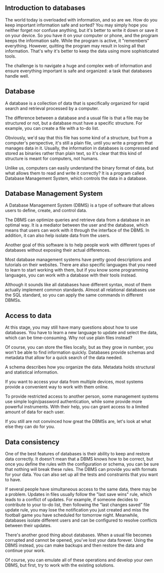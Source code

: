 ## Introduction to databases 
The world today is overloaded with information, and so are we. How do you keep important information safe and sorted? You may simply hope you neither forget nor confuse anything, but it's better to write it down or save it on your device. So you have it on your computer or phone, and the program keeps the information safe. While the program is active, it "remembers" everything. However, quitting the program may result in losing all that information. That's why it's better to keep the data using more sophisticated tools.

The challenge is to navigate a huge and complex web of information and ensure everything important is safe and organized: a task that databases handle well.

## Database

A database is a collection of data that is specifically organized for rapid search and retrieval processed by a computer.

The difference between a database and a usual file is that a file may be structured or not, but a database must have a specific structure. For example, you can create a file with a to-do list.

Obviously, we'd say that this file has some kind of a structure, but from a computer's perspective, it's still a plain file, until you write a program that manages data in it. Usually, the information in databases is compressed and stored as binaries rather than plain text, so it's clear that this kind of structure is meant for computers, not humans.

Unlike us, computers can easily understand the binary format of data, but what allows them to read and write it correctly? It is a program called Database Management System, which controls the data in a database.

## Database Management System

A Database Management System (DBMS) is a type of software that allows users to define, create, and control data.

The DBMS can optimize queries and retrieve data from а database in an optimal way. It is a mediator between the user and the database, which means that users can work with it through the interface of the DBMS. In addition, it can also help isolate data from the users.

Another goal of this software is to help people work with different types of databases without exposing their actual differences.


Most database management systems have pretty good descriptions and tutorials on their websites. There are also specific languages that you need to learn to start working with them, but if you know some programming languages, you can work with a database with their tools instead.

Although it sounds like all databases have different syntax, most of them actually implement common standards. Almost all relational databases use the SQL standard, so you can apply the same commands in different DBMSs. 

## Access to data

At this stage, you may still have many questions about how to use databases. You have to learn a new language to update and select the data, which can be time-consuming. Why not use plain files instead?

Of course, you can store the files locally, but as they grow in number, you won't be able to find information quickly. Databases provide schemas and metadata that allow for a quick search of the data needed.

A schema describes how you organize the data. Metadata holds structural and statistical information.

If you want to access your data from multiple devices, most systems provide a convenient way to work with them online.

To provide restricted access to another person, some management systems use simple login/password authentication, while some provide more powerful instruments. With their help, you can grant access to a limited amount of data for each user.

If you still are not convinced how great the DBMSs are, let's look at what else they can do for you.

## Data consistency

One of the best features of databases is their ability to keep and restore data correctly. It doesn't mean that a DBMS knows how to be correct, but once you define the rules with the configuration or schema, you can be sure that nothing will break these rules. The DBMS can provide you with formats for your data. You can also set up all the tests and constraints that you want to have.

If several people have simultaneous access to the same data, there may be a problem. Updates in files usually follow the "last save wins" rule, which leads to a conflict of updates. For example, if someone decides to contribute to your to-do list, then following the “last changes saved” file update rule, you may lose the notification you just created and miss the football game you have scheduled for tomorrow night. Meanwhile, databases isolate different users and can be configured to resolve conflicts between their updates.

There's another good thing about databases. When a usual file becomes corrupted and cannot be opened, you've lost your data forever. Using the DBMS instead, you can make backups and then restore the data and continue your work.

Of course, you can emulate all of these operations and develop your own DBMS, but first, try to work with the existing solutions. 
